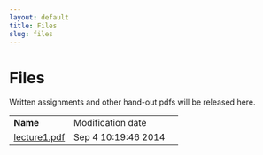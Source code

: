 ```yaml
---
layout: default
title: Files
slug: files
---
```


Files
=====

Written assignments and other hand-out pdfs will be released here.

<table> <tr> <td><b>Name</b><td>Modification date</td><td> <tr><td><a href="files/lecture1.pdf">lecture1.pdf</td></td><td>Sep 4 10:19:46 2014</td></tr> <!-- generated --></table>
